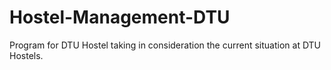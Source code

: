 # Hostel-Management-DTU
Program for DTU Hostel taking in consideration the current situation at DTU Hostels.
